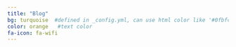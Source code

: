```yaml
---
title: "Blog"
bg: turquoise  #defined in _config.yml, can use html color like '#0fbfcf'
color: orange   #text color
fa-icon: fa-wifi
---
```

